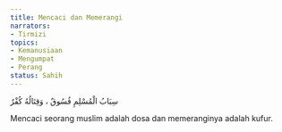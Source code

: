 ```yaml
---
title: Mencaci dan Memerangi
narrators:
- Tirmizi
topics:
- Kemanusiaan
- Mengumpat
- Perang
status: Sahih
---
```


<p lang="ar">
سِبَابُ الْمُسْلِمِ فُسُوقٌ ، وَقِتَالُهُ كُفْرٌ
</p>

Mencaci seorang muslim adalah dosa dan memeranginya adalah kufur.
